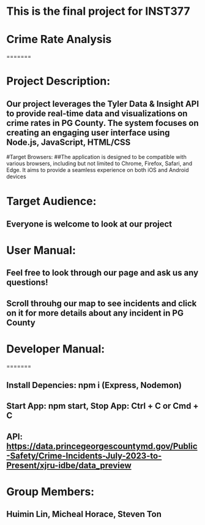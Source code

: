 # This is the final project for INST377

# Crime Rate Analysis

=======
# Project Description:
## Our project leverages the Tyler Data & Insight API to provide real-time data and visualizations on crime rates in PG County. The system focuses on creating an engaging user interface using Node.js, JavaScript, HTML/CSS

#Target Browsers:
##The application is designed to be compatible with various browsers, including but not limited to Chrome, Firefox, Safari, and Edge. It aims to provide a seamless experience on both iOS and Android devices

# Target Audience: 
## Everyone is welcome to look at our project 

# User Manual: 
## Feel free to look through our page and ask us any questions!
## Scroll throuhg our map to see incidents and click on it for more details about any incident in PG County

# Developer Manual: 

=======
## Install Depencies: npm i (Express, Nodemon)
## Start App: npm start, Stop App: Ctrl + C or Cmd + C
## API: https://data.princegeorgescountymd.gov/Public-Safety/Crime-Incidents-July-2023-to-Present/xjru-idbe/data_preview

# Group Members: 
## Huimin Lin, Micheal Horace, Steven Ton

